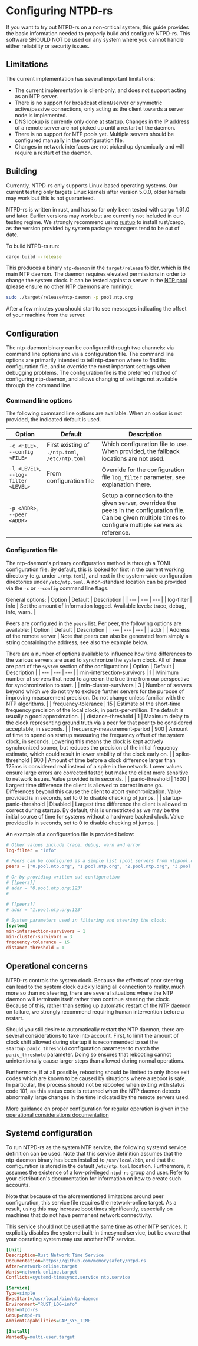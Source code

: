 # Configuring NTPD-rs

If you want to try out NTPD-rs on a non-critical system, this guide provides the basic information needed to properly build and configure NTPD-rs. This software SHOULD NOT be used on any system where you cannot handle either reliability or security issues.

## Limitations

The current implementation has several important limitations:

 - The current implementation is client-only, and does not support acting as an NTP server.
 - There is no support for broadcast client/server or symmetric active/passive connections, only acting as the client towards a server node is implemented.
 - DNS lookup is currently only done at startup. Changes in the IP address of a remote server are not picked up until a restart of the daemon.
 - There is no support for NTP pools yet. Multiple servers should be configured manually in the configuration file.
 - Changes in network interfaces are not picked up dynamically and will require a restart of the daemon.

## Building

Currently, NTPD-rs only supports Linux-based operating systems. Our current testing only targets Linux kernels after version 5.0.0, older kernels may work but this is not guaranteed.

NTPD-rs is written in rust, and has so far only been tested with cargo 1.61.0 and later. Earlier versions may work but are currently not included in our testing regime. We strongly recommend using [rustup](https://rustup.rs) to install rust/cargo, as the version provided by system package managers tend to be out of date.

To build NTPD-rs run:

```sh
cargo build --release
```

This produces a binary `ntp-daemon` in the `target/release` folder, which is the main NTP daemon. The daemon requires elevated permissions in order to change the system clock. It can be tested against a server in the [NTP pool](https://ntppool.org) (please ensure no other NTP daemons are running):

```sh
sudo ./target/release/ntp-daemon -p pool.ntp.org
```

After a few minutes you should start to see messages indicating the offset of your machine from the server.

## Configuration

The ntp-daemon binary can be configured through two channels: via command line options and via a configuration file. The command line options are primarily intended to tell ntp-daemon where to find its configuration file, and to override the most important settings when debugging problems. The configuration file is the preferred method of configuring ntp-daemon, and allows changing of settings not available through the command line.

### Command line options

The following command line options are available. When an option is not provided, the indicated default is used.

| Option | Default | Description |
| --- | --- | --- |
| `-c <FILE>`, `--config <FILE>` | First existing of `./ntp.toml`, `/etc/ntp.toml` | Which configuration file to use. When provided, the fallback locations are not used. |
| `-l <LEVEL>`, `--log-filter <LEVEL>` | From configuration file | Override for the configuration file `log_filter` parameter, see explanation there. |
| `-p <ADDR>`, `--peer <ADDR>` | | Setup a connection to the given server, overrides the peers in the configuration file. Can be given multiple times to configure multiple servers as reference. |

### Configuration file

The ntp-daemon's primary configuration method is through a TOML configuration file. By default, this is looked for first in the current working directory (e.g. under `./ntp.toml`), and next in the system-wide configuration directories under `/etc/ntp.toml`. A non-standard location can be provided via the `-c` or `--config` command line flags.

General options:
| Option | Default | Description |
| --- | --- | --- |
| log-filter | info | Set the amount of information logged. Available levels: trace, debug, info, warn. |

Peers are configured in the `peers` list. Per peer, the following options are available:
| Option | Default | Description |
| --- | --- | --- |
| addr | | Address of the remote server |
Note that peers can also be generated from simply a string containing the address, see also the example below.

There are a number of options available to influence how time differences to the various servers are used to synchronize the system clock. All of these are part of the `system` section of the configuration:
| Option | Default | Description |
| --- | --- | --- |
| min-intersection-survivors | 1 | Minimum number of servers that need to agree on the true time from our perspective for synchronization to start. |
| min-cluster-survivors | 3 | Number of servers beyond which we do not try to exclude further servers for the purpose of improving measurement precision. Do not change unless familiar with the NTP algorithms. |
| frequency-tolerance | 15 | Estimate of the short-time frequency precision of the local clock, in parts-per-million. The default is usually a good approximation. |
| distance-threshold | 1 | Maximum delay to the clock representing ground truth via a peer for that peer to be considered acceptable, in seconds. |
| frequency-measurement-period | 900 | Amount of time to spend on startup measuring the frequency offset of the system clock, in seconds. Lowering this means the clock is kept actively synchronized sooner, but reduces the precision of the initial frequency estimate, which could result in lower stability of the clock early on. |
| spike-threshold | 900 | Amount of time before a clock difference larger than 125ms is considered real instead of a spike in the network. Lower values ensure large errors are corrected faster, but make the client more sensitive to network issues. Value provided is in seconds. |
| panic-threshold | 1800 | Largest time difference the client is allowed to correct in one go. Differences beyond this cause the client to abort synchronization. Value provided is in seconds, set to 0 to disable checking of jumps. |
| startup-panic-threshold | Disabled | Largest time difference the client is allowed to correct during startup. By default, this is unrestricted as we may be the initial source of time for systems without a hardware backed clock. Value provided is in seconds, set to 0 to disable checking of jumps. |

An example of a configuration file is provided below:
```toml
# Other values include trace, debug, warn and error
log-filter = "info"

# Peers can be configured as a simple list (pool servers from ntppool.org)
peers = ["0.pool.ntp.org", "1.pool.ntp.org", "2.pool.ntp.org", "3.pool.ntp.org"]

# Or by providing written out configuration
# [[peers]]
# addr = "0.pool.ntp.org:123"
#

# [[peers]]
# addr = "1.pool.ntp.org:123"

# System parameters used in filtering and steering the clock:
[system]
min-intersection-survivors = 1
min-cluster-survivors = 3
frequency-tolerance = 15
distance-threshold = 1
```

## Operational concerns

NTPD-rs controls the system clock. Because the effects of poor steering can lead to the system clock quickly losing all connection to reality, much more so than no steering, there are several situations where the NTP daemon will terminate itself rather than continue steering the clock. Because of this, rather than setting up automatic restart of the NTP daemon on failure, we strongly recommend requiring human intervention before a restart.

Should you still desire to automatically restart the NTP daemon, there are several considerations to take into account. First, to limit the amount of clock shift allowed during startup it is recommended to set the `startup_panic_threshold` configuration parameter to match the `panic_threshold` parameter. Doing so ensures that rebooting cannot unintentionally cause larger steps than allowed during normal operations.

Furthermore, if at all possible, rebooting should be limited to only those exit codes which are known to be caused by situations where a reboot is safe. In particular, the process should not be rebooted when exiting with status code 101, as this status code is returned when the NTP daemon detects abnormally large changes in the time indicated by the remote servers used.

More guidance on proper configuration for regular operation is given in the [operational considerations documentation](OPERATIONAL_CONSIDERATIONS.md)

## Systemd configuration

To run NTPD-rs as the system NTP service, the following systemd service definition can be used. Note that this service definition assumes that the ntp-daemon binary has been installed to `/usr/local/bin`, and that the configuration is stored in the default `/etc/ntp.toml` location. Furthermore, it assumes the existence of a low-privileged `ntpd-rs` group and user. Refer to your distribution's documentation for information on how to create such accounts.

Note that because of the aforementioned limitations around peer configuration, this service file requires the network-online target. As a result, using this may increase boot times significantly, especially on machines that do not have permanent network connectivity.

This service should not be used at the same time as other NTP services. It explicitly disables the systemd built-in timesyncd service, but be aware that your operating system may use another NTP service.

```ini
[Unit]
Description=Rust Network Time Service
Documentation=https://github.com/memorysafety/ntpd-rs
After=network-online.target
Wants=network-online.target
Conflicts=systemd-timesyncd.service ntp.service

[Service]
Type=simple
ExecStart=/usr/local/bin/ntp-daemon
Environment="RUST_LOG=info"
User=ntpd-rs
Group=ntpd-rs
AmbientCapabilities=CAP_SYS_TIME

[Install]
WantedBy=multi-user.target
```
